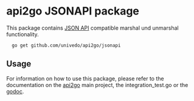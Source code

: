 # api2go JSONAPI package

This package contains [JSON API](http://jsonapi.org) compatible
marshal und unmarshal functionality.

```
  go get github.com/univedo/api2go/jsonapi
```

## Usage

For information on how to use this package, please refer to the 
documentation on the [api2go](https://github.com/univedo/api2go) main project, 
the integration_test.go or the [godoc](http://godoc.org/github.com/univedo/api2go/jsonapi).
